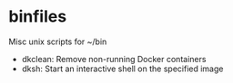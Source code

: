 binfiles
========

Misc unix scripts for ~/bin

  - dkclean: Remove non-running Docker containers
  - dksh: Start an interactive shell on the specified image
